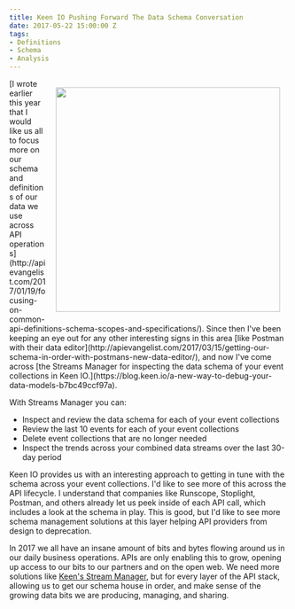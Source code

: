 ```yaml
---
title: Keen IO Pushing Forward The Data Schema Conversation
date: 2017-05-22 15:00:00 Z
tags:
- Definitions
- Schema
- Analysis
---
```


<p><img style="padding: 15px;" src="https://s3.amazonaws.com/kinlane-productions/keen/1-6YVuTRnIIEM7o6XQO-QtMA.png" align="right" width="405" /></p>[I wrote earlier this year that I would like us all to focus more on our schema and definitions of our data we use across API operations](http://apievangelist.com/2017/01/19/focusing-on-common-api-definitions-schema-scopes-and-specifications/). Since then I've been keeping an eye out for any other interesting signs in this area [like Postman with their data editor](http://apievangelist.com/2017/03/15/getting-our-schema-in-order-with-postmans-new-data-editor/), and now I've come across [the Streams Manager for inspecting the data schema of your event collections in Keen IO.](https://blog.keen.io/a-new-way-to-debug-your-data-models-b7bc49ccf97a).

With Streams Manager you can:

* Inspect and review the data schema for each of your event collections
* Review the last 10 events for each of your event collections
* Delete event collections that are no longer needed
* Inspect the trends across your combined data streams over the last 30-day period

Keen IO provides us with an interesting approach to getting in tune with the schema across your event collections. I'd like to see more of this across the API lifecycle. I understand that companies like Runscope, Stoplight, Postman, and others already let us peek inside of each API call, which includes a look at the schema in play. This is good, but I'd like to see more schema management solutions at this layer helping API providers from design to deprecation.

In 2017 we all have an insane amount of bits and bytes flowing around us in our daily business operations. APIs are only enabling this to grow, opening up access to our bits to our partners and on the open web. We need more solutions like [Keen's Stream Manager](https://blog.keen.io/a-new-way-to-debug-your-data-models-b7bc49ccf97a), but for every layer of the API stack, allowing us to get our schema house in order, and make sense of the growing data bits we are producing, managing, and sharing. 